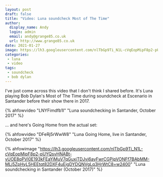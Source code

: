 ```yaml
---
layout: post
draft: false
title: "Video: Luna soundcheck Most of The Time"
author:
  display_name: Andy
  login: admin
  email: andy@grange85.co.uk
  url: http://www.grange85.co.uk
date: 2021-01-27
image: https://lh3.googleusercontent.com/nlTbGp9Ti_N1L-cVqEopMipF8p2-pUYQsvHNABt-vUOE8qPVl0E193kFEaYiMuV7qGuxiTDJvj6ayFwrCGPjpVONFf7BAbMM-MLj5ZpHyL5HEEtqt82DXF4uEigDYDQNVgLq3HrWtC8=w2400
categories:
 - luna
 - video
tags:
 - soundcheck
 - bob dylan
---
```


I've just come across this video that I don't think I shared before. It's Luna playing Bob Dylan's Most of The Time during soundcheck at Escenario in Santander before their show there in 2017.

{% ahfowvideo "LNYFimdfb1I" "Luna soundchecking in Santander, October 2017" %}

... and here's Going Home from the actual set:

{% ahfowvideo "DFeRj5rWwW8" "Luna Going Home, live in Santander, October 2017" %}


{% ahfowimage "https://lh3.googleusercontent.com/nlTbGp9Ti_N1L-cVqEopMipF8p2-pUYQsvHNABt-vUOE8qPVl0E193kFEaYiMuV7qGuxiTDJvj6ayFwrCGPjpVONFf7BAbMM-MLj5ZpHyL5HEEtqt82DXF4uEigDYDQNVgLq3HrWtC8=w2400" "Luna soundchecking in Santander (October 2017)" %}
